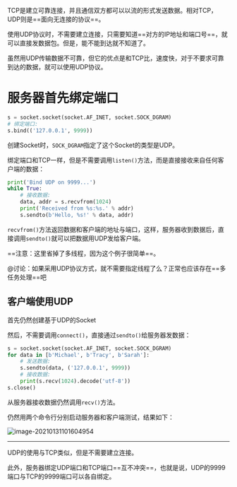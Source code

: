 TCP是建立可靠连接，并且通信双方都可以以流的形式发送数据。相对TCP，UDP则是==面向无连接的协议==。



使用UDP协议时，不需要建立连接，只需要知道==对方的IP地址和端口号==，就可以直接发数据包。但是，能不能到达就不知道了。

虽然用UDP传输数据不可靠，但它的优点是和TCP比，速度快，对于不要求可靠到达的数据，就可以使用UDP协议。



# 服务器首先绑定端口

```python
s = socket.socket(socket.AF_INET, socket.SOCK_DGRAM)
# 绑定端口:
s.bind(('127.0.0.1', 9999))
```

创建Socket时，`SOCK_DGRAM`指定了这个Socket的类型是UDP。



绑定端口和TCP一样，但是不需要调用`listen()`方法，而是直接接收来自任何客户端的数据：

```python
print('Bind UDP on 9999...')
while True:
    # 接收数据:
    data, addr = s.recvfrom(1024)
    print('Received from %s:%s.' % addr)
    s.sendto(b'Hello, %s!' % data, addr)
```

`recvfrom()`方法返回数据和客户端的地址与端口，这样，服务器收到数据后，直接调用`sendto()`就可以把数据用UDP发给客户端。



==注意：这里省掉了多线程，因为这个例子很简单==。

@讨论：如果采用UDP协议方式，就不需要指定线程了么？正常也应该存在==多任务处理==吧







## 客户端使用UDP

首先仍然创建基于UDP的Socket

然后，不需要调用`connect()`，直接通过`sendto()`给服务器发数据：

```python
s = socket.socket(socket.AF_INET, socket.SOCK_DGRAM)
for data in [b'Michael', b'Tracy', b'Sarah']:
    # 发送数据:
    s.sendto(data, ('127.0.0.1', 9999))
    # 接收数据:
    print(s.recv(1024).decode('utf-8'))
s.close()
```

从服务器接收数据仍然调用`recv()`方法。





仍然用两个命令行分别启动服务器和客户端测试，结果如下：

![image-20210131101604954](https://cdn.jsdelivr.net/gh/DaiDuncan/PicUploader/img/20210131101605.png)

---

UDP的使用与TCP类似，但是不需要建立连接。

此外，服务器绑定UDP端口和TCP端口==互不冲突==，也就是说，UDP的9999端口与TCP的9999端口可以各自绑定。



